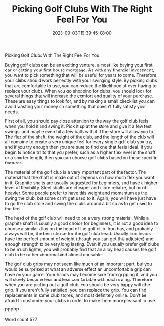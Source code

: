 ﻿---
title: "Picking Golf Clubs With The Right Feel For You"
date: 2023-09-03T19:39:45-08:00
description: "Choosing the Right Golf Clubs TXT Tips for Web Success"
featured_image: "/images/Choosing the Right Golf Clubs TXT.jpg"
tags: ["Choosing the Right Golf Clubs TXT"]
---

Picking Golf Clubs With The Right Feel For You

Buying golf clubs can be an exciting venture, almost like buying your first car or getting your first house mortgage. As with any financial investment, you want to pick something that will be useful for years to come. Therefore your clubs should work perfectly with your swinging style. By picking clubs that are comfortable to use, you can reduce the likelihood of ever having to replace your clubs. When you go shopping for clubs, you should look for several things that will increase the comfort and quality of your purchase. These are easy things to look for, and by making a small checklist you can avoid wasting your money on something that doesn’t fully satisfy your needs.

First of all, you should pay close attention to the way the golf club feels when you hold it and swing it. Pick it up at the store and give it a few test swings, and maybe even hit a few balls with it if the store will allow you to. The flex of the shaft, the weight of the club, and the length of the club will all combine to create a very unique feel for every single golf club you try, and if you try enough then you are sure to find one that feels ideal. If you begin to notice traits that you prefer, such as a higher flex level in the shaft or a shorter length, then you can choose golf clubs based on these specific features.

The material of the golf club is a very important part of the factor. The material that the shaft is made out of depends on how much flex you want in it. Graphite shafts are usually suggested for beginners, and have a higher level of flexibility. Steel shafts are cheaper and more reliable, but much heavier. Some people prefer to have this weight and momentum as the swing the club, but some can’t get used to it. Again, you will have just have to go the club store and swing the clubs around a bit so as to get used to the feel.

The head of the golf club will need to be a very strong material. While a graphite shaft is usually a good choice for beginners, it is not a good idea to choose a similar alloy on the head of the golf club. Iron has, and probably always will be, the best choice for the golf club head. Usually iron heads have the perfect amount of weight (though you can get this adjusted) and enough strength to be very long lasting. Even if you usually prefer golf clubs to be much lighter, you will probably find that an alloy head causes the golf club to be rather abnormal and almost unusable.

The golf club grips may not seem like much of an important part, but you would be surprised at what an adverse effect an uncomfortable grip can have on your game. Your hands may become sore from gripping it, and you will slowly become less and less comfortable with each swing. Therefore when you are picking out a golf club, you should be very happy with the grip. If you aren’t fully satisfied, you can replace the grip. You can find replacements in some club stores, and most definitely online. Don’t be afraid to customize your clubs in order to make them more pleasant to use.

PPPPP

Word count 577

